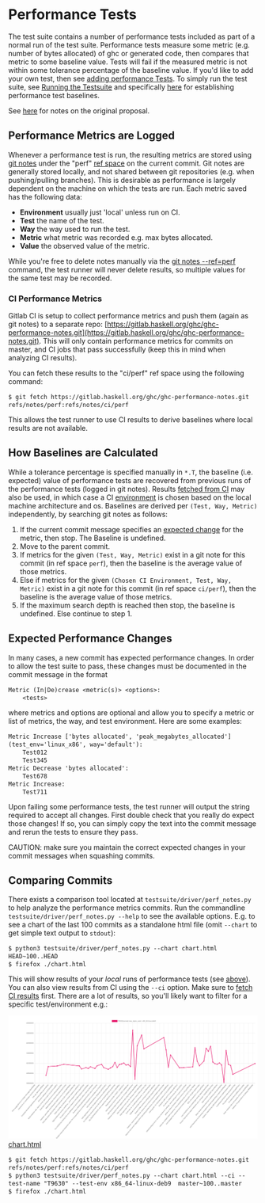 # Performance Tests

The test suite contains a number of performance tests included as part of a normal run of the test suite. Performance tests measure some metric (e.g. number of bytes allocated) of ghc or generated code, then compares that metric to some baseline value. Tests will fail if the measured metric is not within some tolerance percentage of the baseline value. If you'd like to add your own test, then see [adding performance Tests](building/running-tests/adding#performance-tests). To simply run the test suite, see [Running the Testsuite](building/running-tests/running) and specifically [here](building/running-tests/running#performance-test-baselines) for establishing performance test baselines.

See [here](/performance/tests) for notes on the original proposal.

## Performance Metrics are Logged


Whenever a performance test is run, the resulting metrics are stored using [git notes](https://git-scm.com/docs/git-notes) under the "perf" [ref space](https://git-scm.com/docs/git-notes#git-notes---refltrefgt) on the current commit. Git notes are generally stored locally, and not shared between git repositories (e.g. when pushing/pulling branches). This is desirable as performance is largely dependent on the machine on which the tests are run. Each metric saved has the following data:

- **Environment** usually just 'local' unless run on CI.
- **Test** the name of the test.
- **Way** the way used to run the test.
- **Metric** what metric was recorded e.g. max bytes allocated.
- **Value** the observed value of the metric.


While you're free to delete notes manually via the [git notes --ref=perf](https://git-scm.com/docs/git-notes) command, the test runner will never delete results, so multiple values for the same test may be recorded.

### CI Performance Metrics


Gitlab CI is setup to collect performance metrics and push them (again as git notes) to a separate repo: [https://gitlab.haskell.org/ghc/ghc-performance-notes.git](https://gitlab.haskell.org/ghc/ghc-performance-notes.git). This will only contain performance metrics for commits on master, and CI jobs that pass successfully (keep this in mind when analyzing CI results).

You can fetch these results to the "ci/perf" ref space using the following command:

```wiki
$ git fetch https://gitlab.haskell.org/ghc/ghc-performance-notes.git refs/notes/perf:refs/notes/ci/perf
```


This allows the test runner to use CI results to derive baselines where local results are not available.

## How Baselines are Calculated


While a tolerance percentage is specified manually in `*.T`, the baseline (i.e. expected) value of performance tests are recovered from previous runs of the performance tests (logged in git notes). Results [fetched from CI](building/running-tests/performance-tests#) may also be used, in which case a CI [environment](building/running-tests/performance-tests#) is chosen based on the local machine architecture and os. Baselines are derived per `(Test, Way, Metric)` independently, by searching git notes as follows:

1. If the current commit message specifies an [expected change](building/running-tests/performance-tests#expected-performance-changes) for the metric, then stop. The Baseline is undefined.
1. Move to the parent commit.
1. If metrics for the given `(Test, Way, Metric)` exist in a git note for this commit (in ref space `perf`), then the baseline is the average value of those metrics.
1. Else if metrics for the given `(Chosen CI Environment, Test, Way, Metric)` exist in a git note for this commit (in ref space `ci/perf`), then the baseline is the average value of those metrics.
1. If the maximum search depth is reached then stop, the baseline is undefined. Else continue to step 1.

## Expected Performance Changes


In many cases, a new commit has expected performance changes. In order to allow the test suite to pass, these changes must be documented in the commit message in the format

```wiki
Metric (In|De)crease <metric(s)> <options>:
    <tests>
```


where metrics and options are optional and allow you to specify a metric or list of metrics, the way, and test environment. Here are some examples:

```wiki
Metric Increase ['bytes allocated', 'peak_megabytes_allocated'] (test_env='linux_x86', way='default'):
    Test012
    Test345
Metric Decrease 'bytes allocated':
    Test678
Metric Increase:
    Test711
```

Upon failing some performance tests, the test runner will output  the string required to accept all changes. First double check that you really do expect those changes! If so, you can simply copy the text into the commit message and rerun the tests to ensure they pass.

CAUTION: make sure you maintain the correct expected changes in your commit messages when squashing commits.

## Comparing Commits

There exists a comparison tool located at `testsuite/driver/perf_notes.py` to help analyze the performance metrics commits. Run the commandline `testsuite/driver/perf_notes.py --help` to see the available options. E.g. to see a chart of the last 100 commits as a standalone html file (omit `--chart` to get simple text output to `stdout`):

```wiki
$ python3 testsuite/driver/perf_notes.py --chart chart.html HEAD~100..HEAD
$ firefox ./chart.html
```

This will show results of your *local* runs of performance tests (see [above](#performance-metrics-are-logged)). You can also view results from CI using the `--ci` option. Make sure to [fetch CI results](#ci-performance-metrics) first. There are a lot of results, so you'll likely want to filter for a specific test/environment e.g.:

![Screenshot_from_2019-05-29_11-45-34](uploads/3a2783b354df3cdea54bf2c0c1575aff/Screenshot_from_2019-05-29_11-45-34.png)
[chart.html](uploads/a385555a89124fa049310f3d812febf7/PerformanceChart.html)

```
$ git fetch https://gitlab.haskell.org/ghc/ghc-performance-notes.git refs/notes/perf:refs/notes/ci/perf
$ python3 testsuite/driver/perf_notes.py --chart chart.html --ci --test-name "T9630" --test-env x86_64-linux-deb9  master~100..master
$ firefox ./chart.html
```